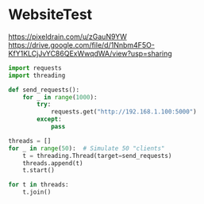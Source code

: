 # WebsiteTest
https://pixeldrain.com/u/zGauN9YW
https://drive.google.com/file/d/1Nnbm4F5O-KfY1KLCjJvYC86QExWwqdWA/view?usp=sharing
```python
import requests
import threading

def send_requests():
    for _ in range(1000):
        try:
            requests.get("http://192.168.1.100:5000")
        except:
            pass

threads = []
for _ in range(50):  # Simulate 50 "clients"
    t = threading.Thread(target=send_requests)
    threads.append(t)
    t.start()

for t in threads:
    t.join()
```
